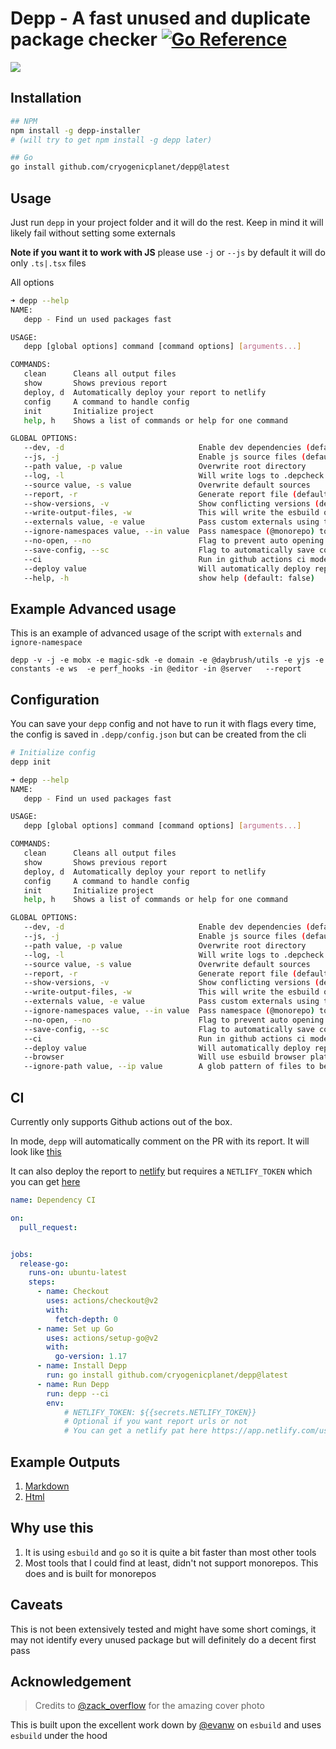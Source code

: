 # Depp - A fast unused and duplicate package checker [![Go Reference](https://pkg.go.dev/badge/github.com/CryogenicPlanet/depp.svg)](https://pkg.go.dev/github.com/CryogenicPlanet/depp)

![](https://user-images.githubusercontent.com/10355479/139758905-7f911615-84d0-46c6-805a-06f8eafaf633.png)

## Installation

```bash
## NPM
npm install -g depp-installer 
# (will try to get npm install -g depp later)

## Go
go install github.com/cryogenicplanet/depp@latest

```

## Usage

Just run `depp` in your project folder and it will do the rest. Keep in mind it will likely fail without setting some externals

**Note if you want it to work with JS** please use `-j` or `--js` by default it will do only `.ts|.tsx` files

All options
```bash
➜ depp --help  
NAME:
   depp - Find un used packages fast

USAGE:
   depp [global options] command [command options] [arguments...]

COMMANDS:
   clean      Cleans all output files
   show       Shows previous report
   deploy, d  Automatically deploy your report to netlify
   config     A command to handle config
   init       Initialize project
   help, h    Shows a list of commands or help for one command

GLOBAL OPTIONS:
   --dev, -d                              Enable dev dependencies (default: false)
   --js, -j                               Enable js source files (default: false)
   --path value, -p value                 Overwrite root directory
   --log, -l                              Will write logs to .depcheck.log (default: false)
   --source value, -s value               Overwrite default sources
   --report, -r                           Generate report file (default: false)
   --show-versions, -v                    Show conflicting versions (default: false)
   --write-output-files, -w               This will write the esbuild output files. (default: false)
   --externals value, -e value            Pass custom externals using this flag
   --ignore-namespaces value, --in value  Pass namespace (@monorepo) to be ignored
   --no-open, --no                        Flag to prevent auto opening report in browser (default: false)
   --save-config, --sc                    Flag to automatically save config from other flags (default: false)
   --ci                                   Run in github actions ci mode (default: false)
   --deploy value                         Will automatically deploy report to netlify
   --help, -h                             show help (default: false)
```

## Example Advanced usage

This is an example of advanced usage of the script with `externals` and `ignore-namespace`

```
depp -v -j -e mobx -e magic-sdk -e domain -e @daybrush/utils -e yjs -e constants -e ws  -e perf_hooks -in @editor -in @server   --report
```


## Configuration

You can save your `depp` config and not have to run it with flags every time, the config is saved in `.depp/config.json` but can be created from the cli

```bash
# Initialize config
depp init 

➜ depp --help                                                
NAME:
   depp - Find un used packages fast

USAGE:
   depp [global options] command [command options] [arguments...]

COMMANDS:
   clean      Cleans all output files
   show       Shows previous report
   deploy, d  Automatically deploy your report to netlify
   config     A command to handle config
   init       Initialize project
   help, h    Shows a list of commands or help for one command

GLOBAL OPTIONS:
   --dev, -d                              Enable dev dependencies (default: false)
   --js, -j                               Enable js source files (default: false)
   --path value, -p value                 Overwrite root directory
   --log, -l                              Will write logs to .depcheck.log (default: false)
   --source value, -s value               Overwrite default sources
   --report, -r                           Generate report file (default: false)
   --show-versions, -v                    Show conflicting versions (default: false)
   --write-output-files, -w               This will write the esbuild output files. (default: false)
   --externals value, -e value            Pass custom externals using this flag
   --ignore-namespaces value, --in value  Pass namespace (@monorepo) to be ignored
   --no-open, --no                        Flag to prevent auto opening report in browser (default: false)
   --save-config, --sc                    Flag to automatically save config from other flags (default: false)
   --ci                                   Run in github actions ci mode (default: false)
   --deploy value                         Will automatically deploy report to netlify
   --browser                              Will use esbuild browser platform (by default it uses node platform) (default: false)
   --ignore-path value, --ip value        A glob pattern of files to be ignored
```

## CI

Currently only supports Github actions out of the box.

In mode, `depp` will automatically comment on the PR with its report. It will look like [this](https://github.com/CryogenicPlanet/cryogenicplanet.github.io/issues/49#issuecomment-961496544)

It can also deploy the report to [netlify](netlify.com) but requires a `NETLIFY_TOKEN` which you can get [here](https://app.netlify.com/user/applications#personal-access-tokens)

```yaml
name: Dependency CI

on:
  pull_request:


jobs:
  release-go:
    runs-on: ubuntu-latest
    steps:
      - name: Checkout
        uses: actions/checkout@v2
        with:
          fetch-depth: 0
      - name: Set up Go
        uses: actions/setup-go@v2
        with:
          go-version: 1.17
      - name: Install Depp 
        run: go install github.com/cryogenicplanet/depp@latest
      - name: Run Depp
        run: depp --ci
        env:
            # NETLIFY_TOKEN: ${{secrets.NETLIFY_TOKEN}}
            # Optional if you want report urls or not
            # You can get a netlify pat here https://app.netlify.com/user/applications#personal-access-tokens
```

## Example Outputs

1. [Markdown](./static/markdownReport.md)
2. [Html](https://cryogenicplanet.github.io/depp/static/htmlReport.html)

## Why use this

1. It is using `esbuild` and `go` so it is quite a bit faster than most other tools
2. Most tools that I could find at least, didn't not support monorepos. This does and is built for monorepos

## Caveats 

This is not been extensively tested and might have some short comings, it may not identify every unused package but will definitely do a decent first pass


## Acknowledgement


> Credits to [@zack_overflow](https://github.com/zackradisic) for the amazing cover photo

This is built upon the excellent work down by [@evanw](https://github.com/evanw/) on `esbuild` and uses `esbuild` under the hood

